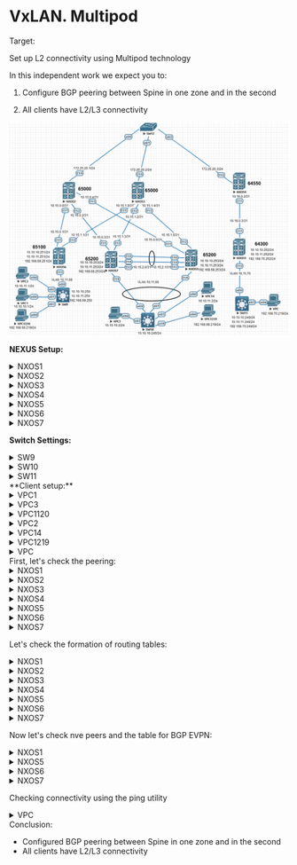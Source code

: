 # VxLAN. Multipod

Target:

Set up L2 connectivity using Multipod technology

In this independent work we expect you to:

1. Configure BGP peering between Spine in one zone and in the second

2. All clients have L2/L3 connectivity



![](img/Scheme.png)

**NEXUS Setup:**

<details>
  <summary>NXOS1</summary>
<pre><code>
configure terminal
!
hostname NX1
!
nv overlay evpn
feature ospf
feature bgp
feature interface-vlan
feature vn-segment-vlan-based
feature nv overlay
!
no ip domain-lookup
!
fabric forwarding anycast-gateway-mac 0001.0001.0001
vlan 1,70,99
!
vlan 70
  vn-segment 10070
vlan 99
  vn-segment 9999
!
vrf context VXLAN_RT
  vni 9999
  address-family ipv4 unicast
    route-target import 9999:9999
    route-target import 9999:9999 evpn
    route-target export 9999:9999
    route-target export 9999:9999 evpn
    route-target both auto
    route-target both auto evpn
!
interface Vlan70
  no shutdown
  vrf member VXLAN_RT
  ip address 192.168.70.252/24
  fabric forwarding mode anycast-gateway
!
interface Vlan99
  no shutdown
  vrf member VXLAN_RT
  ip forward
!
interface nve1
  no shutdown
  host-reachability protocol bgp
  source-interface loopback0
  member vni 9999 associate-vrf
  member vni 10070
    ingress-replication protocol bgp
!
interface Ethernet1/1
  no switchport
  medium p2p
  ip unnumbered loopback0
  ip ospf authentication-key 3 e7cddfe7d0564e2c
  ip ospf network point-to-point
  no ip ospf passive-interface
  ip router ospf 1 area 0.0.0.1
  no shutdown
!
interface Ethernet1/2
  switchport mode trunk
  spanning-tree bpdufilter enable
!
interface loopback0
  ip address 1.1.1.1/24
  ip router ospf 1 area 0.0.0.1
!
cli alias name wr copy running-config startup-config
line console
  exec-timeout 0
line vty
  exec-timeout 0
!
router ospf 1
  router-id 1.1.1.1
  passive-interface default
!
router bgp 64300
  template peer SPINE
    update-source loopback0
    ebgp-multihop 5
    address-family l2vpn evpn
      send-community
      send-community extended
  neighbor 1.1.1.4
    inherit peer SPINE
    remote-as 64550
!
end
wr
</code></pre>
</details>
 <details>
<summary>NXOS2</summary>
<pre><code>
configure terminal
hostname NX2
!
nv overlay evpn
feature ospf
feature bgp
feature nv overlay
!
route-map NH_UNCHANGED permit 10
  set ip next-hop unchanged
!
interface Ethernet1/1
  no switchport
  medium p2p
  ip unnumbered loopback0
  ip ospf authentication-key 3 e7cddfe7d0564e2c
  ip ospf network point-to-point
  no ip ospf passive-interface
  ip router ospf 1 area 0.0.0.0
  no shutdown
!
interface Ethernet1/2
  no switchport
  medium p2p
  ip unnumbered loopback0
  ip ospf authentication-key 3 e7cddfe7d0564e2c
  ip ospf network point-to-point
  no ip ospf passive-interface
  ip router ospf 1 area 0.0.0.0
  no shutdown
!
interface Ethernet1/3
  no switchport
  medium p2p
  ip unnumbered loopback0
  ip ospf authentication-key 3 e7cddfe7d0564e2c
  ip ospf network point-to-point
  no ip ospf passive-interface
  ip router ospf 1 area 0.0.0.0
  no shutdown
!
interface Ethernet1/4
  no switchport
  ip address 172.25.20.1/24
  ip ospf authentication-key 3 e7cddfe7d0564e2c
  ip ospf network broadcast
  no ip ospf passive-interface
  ip router ospf 1 area 0.0.0.1
  no shutdown
!
interface loopback0
  ip address 1.1.1.2/24
  ip router ospf 1 area 0.0.0.0
!
cli alias name wr copy running-config startup-config
line console
  exec-timeout 0
line vty
  exec-timeout 0
!
router ospf 1
  router-id 1.1.1.2
  passive-interface default
!
router bgp 65000
  address-family l2vpn evpn
    retain route-target all
  template peer UNIVERSAL
    update-source loopback0
    address-family l2vpn evpn
      send-community
      send-community extended
      route-map NH_UNCHANGED out
  neighbor 1.1.1.4
    inherit peer UNIVERSAL
    remote-as 64550
  neighbor 1.1.1.5
    inherit peer UNIVERSAL
    remote-as 65200
  neighbor 1.1.1.6
    inherit peer UNIVERSAL
    remote-as 65100
  neighbor 1.1.1.7
    inherit peer UNIVERSAL
    remote-as 65200
!
end
wr
</code></pre>
</details>
<details>
  <summary>NXOS3</summary>
<pre><code>
configure terminal
hostname NX3
!
nv overlay evpn
feature ospf
feature bgp
feature nv overlay
!
route-map NH_UNCHANGED permit 10
  set ip next-hop unchanged
!
interface Ethernet1/1
  no switchport
  medium p2p
  ip unnumbered loopback0
  ip ospf authentication-key 3 e7cddfe7d0564e2c
  ip ospf network point-to-point
  no ip ospf passive-interface
  ip router ospf 1 area 0.0.0.0
  no shutdown
!
interface Ethernet1/2
  no switchport
  medium p2p
  ip unnumbered loopback0
  ip ospf authentication-key 3 e7cddfe7d0564e2c
  ip ospf network point-to-point
  no ip ospf passive-interface
  ip router ospf 1 area 0.0.0.0
  no shutdown
!
interface Ethernet1/3
  no switchport
  medium p2p
  ip unnumbered loopback0
  ip ospf authentication-key 3 e7cddfe7d0564e2c
  ip ospf network point-to-point
  no ip ospf passive-interface
  ip router ospf 1 area 0.0.0.0
  no shutdown
!
interface Ethernet1/4
  no switchport
  ip address 172.25.20.2/24
  ip ospf authentication-key 3 e7cddfe7d0564e2c
  ip ospf network broadcast
  no ip ospf passive-interface
  ip router ospf 1 area 0.0.0.1
  no shutdown
!
interface loopback0
  ip address 1.1.1.3/24
  ip router ospf 1 area 0.0.0.0
!
cli alias name wr copy running-config startup-config
line console
  exec-timeout 0
line vty
  exec-timeout 0
!
router ospf 1
  router-id 1.1.1.3
  passive-interface default
!
router bgp 65000
  address-family l2vpn evpn
    retain route-target all
  template peer UNIVERSAL
    update-source loopback0
    address-family l2vpn evpn
      send-community
      send-community extended
      route-map NH_UNCHANGED out
  neighbor 1.1.1.4
    inherit peer UNIVERSAL
    remote-as 64550
  neighbor 1.1.1.5
    inherit peer UNIVERSAL
    remote-as 65200
  neighbor 1.1.1.6
    inherit peer UNIVERSAL
    remote-as 65100
  neighbor 1.1.1.7
    inherit peer UNIVERSAL
    remote-as 65200
!
end
wr
</code></pre>
</details>
<details>
<summary>NXOS4</summary>
<pre><code>
configure terminal
!
hostname NX4
!
nv overlay evpn
feature ospf
feature bgp
feature nv overlay
!
route-map NH_UNCHANGED permit 10
  set ip next-hop unchanged
!
interface Ethernet1/1
  no switchport
  medium p2p
  ip unnumbered loopback0
  ip ospf authentication-key 3 e7cddfe7d0564e2c
  ip ospf network point-to-point
  no ip ospf passive-interface
  ip router ospf 1 area 0.0.0.1
  no shutdown
!
interface Ethernet1/2
  no switchport
  ip address 172.25.20.3/24
  ip ospf authentication-key 3 e7cddfe7d0564e2c
  ip ospf network broadcast
  no ip ospf passive-interface
  ip router ospf 1 area 0.0.0.1
  no shutdown
!
interface loopback0
  ip address 1.1.1.4/24
  ip router ospf 1 area 0.0.0.1
!
cli alias name wr copy running-config startup-config
line console
  exec-timeout 0
line vty
  exec-timeout 0
!
router ospf 1
  router-id 1.1.1.4
  passive-interface default
!
router bgp 64550
  address-family l2vpn evpn
    retain route-target all
  template peer UNIVERSAL
    update-source loopback0
    address-family l2vpn evpn
      send-community
      send-community extended
      route-map NH_UNCHANGED out
  neighbor 1.1.1.1
    inherit peer UNIVERSAL
    remote-as 64300
  neighbor 1.1.1.2
    inherit peer UNIVERSAL
    remote-as 65000
  neighbor 1.1.1.3
    inherit peer UNIVERSAL
    remote-as 65000
!
end
wr
</code></pre>
</details>
<details>
<summary>NXOS5</summary>
<pre><code>
configure terminal
hostname NX5
!
nv overlay evpn
feature ospf
feature bgp
feature interface-vlan
feature vn-segment-vlan-based
feature lacp
feature vpc
feature nv overlay
!
fabric forwarding anycast-gateway-mac 0001.0001.0001
vlan 1,10-11,68,88
vlan 10
  vn-segment 10010
vlan 11
  vn-segment 10011
vlan 68
  vn-segment 10068
vlan 88
  vn-segment 9999
!
vrf context VPC
vrf context VXLAN_RT
  vni 9999
  address-family ipv4 unicast
    route-target import 9999:9999
    route-target import 9999:9999 evpn
    route-target export 9999:9999
    route-target export 9999:9999 evpn
    route-target both auto
    route-target both auto evpn
!
vpc domain 1
  peer-keepalive destination 10.15.2.0 source 10.15.2.1 vrf VPC
!
interface Vlan10
  no shutdown
  ip address 10.10.10.253/24
  fabric forwarding mode anycast-gateway
!
interface Vlan11
  no shutdown
  ip address 10.10.11.253/24
  fabric forwarding mode anycast-gateway
!
interface Vlan68
  no shutdown
  vrf member VXLAN_RT
  ip address 192.168.68.253/24
  fabric forwarding mode anycast-gateway
!
interface Vlan88
  no shutdown
  vrf member VXLAN_RT
  ip forward
!
interface port-channel1
  switchport mode trunk
  spanning-tree port type network
  vpc peer-link
!
interface port-channel2
  switchport mode trunk
  vpc 1
!
interface nve1
  no shutdown
  host-reachability protocol bgp
  source-interface loopback0
  member vni 9999 associate-vrf
  member vni 10010
    ingress-replication protocol bgp
  member vni 10011
    ingress-replication protocol bgp
  member vni 10068
    ingress-replication protocol bgp
!
interface Ethernet1/1
  no switchport
  medium p2p
  ip unnumbered loopback0
  ip ospf authentication-key 3 e7cddfe7d0564e2c
  ip ospf network point-to-point
  no ip ospf passive-interface
  ip router ospf 1 area 0.0.0.0
  no shutdown
!
interface Ethernet1/2
  no switchport
  medium p2p
  ip unnumbered loopback0
  ip ospf authentication-key 3 e7cddfe7d0564e2c
  ip ospf network point-to-point
  no ip ospf passive-interface
  ip router ospf 1 area 0.0.0.0
  no shutdown
!
interface Ethernet1/3
  no switchport
  vrf member VPC
  ip address 10.15.2.1/31
  no shutdown
!
interface Ethernet1/4
  switchport mode trunk
  channel-group 1 mode active
!
interface Ethernet1/5
  switchport mode trunk
  channel-group 1 mode active
!
interface Ethernet1/6
  switchport mode trunk
  spanning-tree bpdufilter enable
  channel-group 2 mode active
!
interface loopback0
  ip address 1.1.1.5/24
  ip address 10.255.255.255/32 secondary
  ip router ospf 1 area 0.0.0.0
!
cli alias name wr copy running-config startup-config
line console
  exec-timeout 0
line vty
  exec-timeout 0
!
router ospf 1
  router-id 1.1.1.5
  passive-interface default
!
router bgp 65200
  address-family l2vpn evpn
  template peer SPINE
    remote-as 65000
    update-source loopback0
    ebgp-multihop 5
    address-family l2vpn evpn
      send-community
      send-community extended
  neighbor 1.1.1.2
    inherit peer SPINE
  neighbor 1.1.1.3
    inherit peer SPINE
!
end
wr
</code></pre>
</details>
<details>
<summary>NXOS6</summary>
<pre><code>
configure terminal
hostname NX6
!
nv overlay evpn
feature ospf
feature bgp
feature interface-vlan
feature vn-segment-vlan-based
feature nv overlay
!
fabric forwarding anycast-gateway-mac 0001.0001.0001
vlan 1,10-11,69,99
vlan 10
  vn-segment 10010
vlan 11
  vn-segment 10011
vlan 69
  vn-segment 10069
vlan 99
  vn-segment 9999
!
vrf context VXLAN_RT
  vni 9999
  address-family ipv4 unicast
    route-target import 9999:9999
    route-target import 9999:9999 evpn
    route-target export 9999:9999
    route-target export 9999:9999 evpn
    route-target both auto
    route-target both auto evpn
!
interface Vlan10
  no shutdown
  ip address 10.10.10.251/24
  fabric forwarding mode anycast-gateway
!
interface Vlan11
  no shutdown
  ip address 10.10.11.251/24
  fabric forwarding mode anycast-gateway
!
interface Vlan69
  no shutdown
  vrf member VXLAN_RT
  ip address 192.168.69.251/24
  fabric forwarding mode anycast-gateway
!
interface Vlan99
  no shutdown
  vrf member VXLAN_RT
  ip forward
!
interface nve1
  no shutdown
  host-reachability protocol bgp
  source-interface loopback0
  member vni 9999 associate-vrf
  member vni 10010
    ingress-replication protocol bgp
  member vni 10011
    ingress-replication protocol bgp
  member vni 10069
    ingress-replication protocol bgp
!
interface Ethernet1/1
  no switchport
  medium p2p
  ip unnumbered loopback0
  ip ospf authentication-key 3 e7cddfe7d0564e2c
  ip ospf network point-to-point
  no ip ospf passive-interface
  ip router ospf 1 area 0.0.0.0
  no shutdown
!
interface Ethernet1/2
  no switchport
  medium p2p
  ip unnumbered loopback0
  ip ospf authentication-key 3 e7cddfe7d0564e2c
  ip ospf network point-to-point
  no ip ospf passive-interface
  ip router ospf 1 area 0.0.0.0
  no shutdown
!
interface Ethernet1/3
  switchport mode trunk
  spanning-tree bpdufilter enable
!
interface loopback0
  ip address 1.1.1.6/24
  ip router ospf 1 area 0.0.0.0
!
cli alias name wr copy running-config startup-config
line console
  exec-timeout 0
line vty
  exec-timeout 0
!
router ospf 1
  router-id 1.1.1.6
  passive-interface default
!
router bgp 65100
  template peer SPINE
    remote-as 65000
    update-source loopback0
    ebgp-multihop 5
    address-family l2vpn evpn
      send-community
      send-community extended
  neighbor 1.1.1.2
    inherit peer SPINE
  neighbor 1.1.1.3
    inherit peer SPINE
!
end
wr
</code></pre>
</details>
<details>
<summary>NXOS7</summary>
<pre><code>
configure terminal
hostname NX7
!
nv overlay evpn
feature ospf
feature bgp
feature interface-vlan
feature vn-segment-vlan-based
feature lacp
feature vpc
feature nv overlay
!
fabric forwarding anycast-gateway-mac 0001.0001.0001
vlan 1,10-11,68,88
vlan 10
  vn-segment 10010
vlan 11
  vn-segment 10011
vlan 68
  vn-segment 10068
vlan 88
  vn-segment 9999
!
vrf context VPC
vrf context VXLAN_RT
  vni 9999
  address-family ipv4 unicast
    route-target import 9999:9999
    route-target import 9999:9999 evpn
    route-target export 9999:9999
    route-target export 9999:9999 evpn
    route-target both auto
    route-target both auto evpn
!
vpc domain 1
  peer-keepalive destination 10.15.2.1 source 10.15.2.0 vrf VPC
!
interface Vlan10
  no shutdown
  ip address 10.10.10.253/24
  fabric forwarding mode anycast-gateway
!
interface Vlan11
  no shutdown
  ip address 10.10.11.253/24
  fabric forwarding mode anycast-gateway
!
interface Vlan68
  no shutdown
  vrf member VXLAN_RT
  ip address 192.168.68.253/24
  fabric forwarding mode anycast-gateway
!
interface Vlan88
  no shutdown
  vrf member VXLAN_RT
  ip forward
!
interface port-channel1
  switchport mode trunk
  spanning-tree port type network
  vpc peer-link
!
interface port-channel2
  switchport mode trunk
  vpc 1
!
interface nve1
  no shutdown
  host-reachability protocol bgp
  source-interface loopback0
  member vni 9999 associate-vrf
  member vni 10010
    ingress-replication protocol bgp
  member vni 10011
    ingress-replication protocol bgp
  member vni 10068
    ingress-replication protocol bgp
!
interface Ethernet1/1
  no switchport
  medium p2p
  ip unnumbered loopback0
  ip ospf authentication-key 3 e7cddfe7d0564e2c
  ip ospf network point-to-point
  no ip ospf passive-interface
  ip router ospf 1 area 0.0.0.0
  no shutdown
!
interface Ethernet1/2
  no switchport
  medium p2p
  ip unnumbered loopback0
  ip ospf authentication-key 3 e7cddfe7d0564e2c
  ip ospf network point-to-point
  no ip ospf passive-interface
  ip router ospf 1 area 0.0.0.0
  no shutdown
!
interface Ethernet1/3
  no switchport
  vrf member VPC
  ip address 10.15.2.0/31
  no shutdown
!
interface Ethernet1/4
  switchport mode trunk
  channel-group 1 mode active
!
interface Ethernet1/5
  switchport mode trunk
  channel-group 1 mode active
!
interface Ethernet1/6
  switchport mode trunk
  spanning-tree bpdufilter enable
  channel-group 2 mode active
!
interface loopback0
  ip address 1.1.1.7/24
  ip address 10.255.255.255/32 secondary
  ip router ospf 1 area 0.0.0.0
!
cli alias name wr copy running-config startup-config
line console
  exec-timeout 0
line vty
  exec-timeout 0
!
router ospf 1
  router-id 1.1.1.7
  passive-interface default
!
router bgp 65200
  template peer SPINE
    remote-as 65000
    update-source loopback0
    ebgp-multihop 5
    address-family l2vpn evpn
      send-community
      send-community extended
  neighbor 1.1.1.2
    inherit peer SPINE
  neighbor 1.1.1.3
    inherit peer SPINE
!
end
wr
</code></pre>
</details>

**Switch Settings:**

<details>
  <summary>SW9</summary>
<pre><code>
enable
configure terminal
!
hostname SW9
!
interface Ethernet0/0
 switchport trunk encapsulation dot1q
 switchport mode trunk
 spanning-tree bpdufilter enable
!
interface Ethernet0/1
 switchport access vlan 10
 spanning-tree bpdufilter enable
!
interface Ethernet0/2
 switchport access vlan 11
 spanning-tree bpdufilter enable
!
interface Ethernet0/3
 switchport access vlan 69
 spanning-tree bpdufilter enable
!
interface Vlan10
 ip address 10.10.10.250 255.255.255.0
!
interface Vlan11
 ip address 10.10.11.250 255.255.255.0
!
interface Vlan69
 ip address 192.168.69.250 255.255.255.0
!
end
wr
</code></pre>
</details>
<details>
  <summary>SW10</summary>
<pre><code>
enable
configure terminal
!
hostname SW10
!
interface Port-channel1
 switchport trunk encapsulation dot1q
 switchport mode trunk
 spanning-tree bpdufilter enable
!
interface Ethernet0/0
 switchport trunk encapsulation dot1q
 switchport mode trunk
 channel-group 1 mode active
 spanning-tree bpdufilter enable
!
interface Ethernet0/1
 switchport trunk encapsulation dot1q
 switchport mode trunk
 channel-group 1 mode active
 spanning-tree bpdufilter enable
!
interface Ethernet0/2
 switchport access vlan 10
!         
interface Ethernet0/3
 switchport access vlan 11
!
interface Ethernet1/0
 switchport access vlan 68
!
interface Vlan10
 ip address 10.10.10.245 255.255.255.0
!
interface Vlan11
 ip address 10.10.11.245 255.255.255.0
!
interface Vlan68
 ip address 192.168.68.245 255.255.255.0
!
end
wr
</code></pre>
</details>
<details>
<summary>SW11</summary>
<pre><code>
enable
configure terminal
!
hostname SW11
!
interface Ethernet0/0
 switchport trunk encapsulation dot1q
 switchport mode trunk
 spanning-tree bpdufilter enable
!
interface Ethernet0/3
 switchport access vlan 70
 spanning-tree bpdufilter enable
!
interface Vlan70
 ip address 192.168.70.249 255.255.255.0
!
end
wr
</code></pre>
</details>
**Client setup:**

<details>
  <summary>VPC1</summary>
<pre><code>
ip 10.10.10.1/24 10.10.10.251
</code></pre>
</details>
<details>
  <summary>VPC3</summary>
<pre><code>
ip 10.10.11.1/24 10.10.11.251
</code></pre>
</details>
<details>
  <summary>VPC1120</summary>
<pre><code>
ip 192.168.69.219/24 192.168.69.251
</code></pre>
</details>
<details>
  <summary>VPC2</summary>
<pre><code>
ip 10.10.10.2/24 10.10.10.253
</code></pre>
</details>
<details>
  <summary>VPC14</summary>
<pre><code>
ip 10.10.11.2/24 10.10.11.253
</code></pre>
</details>
<details>
  <summary>VPC1219</summary>
<pre><code>
ip 192.168.68.219/24 192.168.69.253
</code></pre>
</details>
<details>
  <summary>VPC</summary>
<pre><code>
ip 192.168.7019/24 192.168.70.252
</code></pre>
</details>
First, let's check the peering:


<details>
<summary>NXOS1</summary>
<pre><code>
NX1#  sh bgp l2vpn evpn summary
BGP summary information for VRF default, address family L2VPN EVPN
BGP router identifier 1.1.1.1, local AS number 64300
BGP table version is 563, L2VPN EVPN config peers 1, capable peers 1
11 network entries and 11 paths using 2420 bytes of memory
BGP attribute entries [6/984], BGP AS path entries [2/28]
BGP community entries [0/0], BGP clusterlist entries [0/0]
!
Neighbor        V    AS MsgRcvd MsgSent   TblVer  InQ OutQ Up/Down  State/PfxRcd
1.1.1.4         4 64550    3734     887      563    0    0 11:06:33 6     
</code></pre>
</details>
<details>
<summary>NXOS2</summary>
<pre><code>
NX2# sh bgp l2vpn evpn summary
BGP summary information for VRF default, address family L2VPN EVPN
BGP router identifier 1.1.1.2, local AS number 65000
BGP table version is 331, L2VPN EVPN config peers 4, capable peers 4
41 network entries and 41 paths using 9020 bytes of memory
BGP attribute entries [18/2952], BGP AS path entries [3/22]
BGP community entries [0/0], BGP clusterlist entries [0/0]
!
Neighbor        V    AS MsgRcvd MsgSent   TblVer  InQ OutQ Up/Down  State/PfxRcd
1.1.1.4         4 64550     100     158      331    0    0 00:57:18 5         
1.1.1.5         4 65200      85     119      331    0    0 00:57:17 10        
1.1.1.6         4 65100     182     125      331    0    0 00:57:19 15        
1.1.1.7         4 65200     142     119      331    0    0 00:57:17 11        
NX2#      
</code></pre>
</details>
<details>
<summary>NXOS3</summary>
<pre><code>
NX3# sh bgp l2vpn evpn summary
BGP summary information for VRF default, address family L2VPN EVPN
BGP router identifier 1.1.1.3, local AS number 65000
BGP table version is 331, L2VPN EVPN config peers 4, capable peers 4
41 network entries and 41 paths using 9020 bytes of memory
BGP attribute entries [18/2952], BGP AS path entries [3/22]
BGP community entries [0/0], BGP clusterlist entries [0/0]
!
Neighbor        V    AS MsgRcvd MsgSent   TblVer  InQ OutQ Up/Down  State/PfxRcd
1.1.1.4         4 64550      99     158      331    0    0 00:57:12 5         
1.1.1.5         4 65200      86     119      331    0    0 00:57:13 10        
1.1.1.6         4 65100     182     124      331    0    0 00:57:10 15        
1.1.1.7         4 65200     141     119      331    0    0 00:57:13 11
</code></pre>
</details>
<details>
<summary>NXOS4</summary>
<pre><code>
NX4# show bgp l2vpn evpn summary 
BGP summary information for VRF default, address family L2VPN EVPN
BGP router identifier 1.1.1.4, local AS number 64550
BGP table version is 5676, L2VPN EVPN config peers 3, capable peers 3
41 network entries and 77 paths using 13484 bytes of memory
BGP attribute entries [18/2952], BGP AS path entries [3/26]
BGP community entries [0/0], BGP clusterlist entries [0/0]
!
Neighbor        V    AS MsgRcvd MsgSent   TblVer  InQ OutQ Up/Down  State/PfxRcd
1.1.1.1         4 64300    1072    1777     5676    0    0 11:08:44 5         
1.1.1.2         4 65000    3252     808     5676    0    0 00:58:55 36        
1.1.1.3         4 65000    3250     807     5676    0    0 00:58:13 36   
</code></pre>
</details>
<details>
<summary>NXOS5</summary>
<pre><code>
NX5# show bgp l2vpn evpn summary 
BGP summary information for VRF default, address family L2VPN EVPN
BGP router identifier 1.1.1.5, local AS number 65200
BGP table version is 520, L2VPN EVPN config peers 2, capable peers 2
14 network entries and 18 paths using 3576 bytes of memory
BGP attribute entries [9/1476], BGP AS path entries [2/24]
BGP community entries [0/0], BGP clusterlist entries [0/0]
!
Neighbor        V    AS MsgRcvd MsgSent   TblVer  InQ OutQ Up/Down  State/PfxRcd
1.1.1.2         4 65000    3025    1056      520    0    0 00:59:22 4         
1.1.1.3         4 65000    2994    1051      520    0    0 00:58:42 4      
</code></pre>
</details>
<details>
<summary>NXOS6</summary>
<pre><code>
NX6# show bgp l2vpn evpn summary 
BGP summary information for VRF default, address family L2VPN EVPN
BGP router identifier 1.1.1.6, local AS number 65100
BGP table version is 2087, L2VPN EVPN config peers 2, capable peers 2
21 network entries and 27 paths using 5364 bytes of memory
BGP attribute entries [10/1640], BGP AS path entries [2/24]
BGP community entries [0/0], BGP clusterlist entries [0/0]
!
Neighbor        V    AS MsgRcvd MsgSent   TblVer  InQ OutQ Up/Down  State/PfxRcd
1.1.1.2         4 65000    2924    1542     2087    0    0 00:59:49 6         
1.1.1.3         4 65000    2879    1539     2087    0    0 00:59:06 6  
</code></pre>
</details> 
<details>
<summary>NXOS7</summary>
<pre><code>
NX7# show bgp l2vpn evpn summary 
BGP summary information for VRF default, address family L2VPN EVPN
BGP router identifier 1.1.1.7, local AS number 65200
BGP table version is 1279, L2VPN EVPN config peers 2, capable peers 2
15 network entries and 19 paths using 3796 bytes of memory
BGP attribute entries [9/1476], BGP AS path entries [2/24]
BGP community entries [0/0], BGP clusterlist entries [0/0]
!
Neighbor        V    AS MsgRcvd MsgSent   TblVer  InQ OutQ Up/Down  State/PfxRcd
1.1.1.2         4 65000    3027    1295     1279    0    0 01:00:10 4         
1.1.1.3         4 65000    2998    1290     1279    0    0 00:59:31 4             
</code></pre>
</details> 

Let's check the formation of routing tables:

<details>
  <summary>NXOS1</summary>
<pre><code>
NX1# show ip route vrf all 
IP Route Table for VRF "default"
'*' denotes best ucast next-hop
'**' denotes best mcast next-hop
'[x/y]' denotes [preference/metric]
'%<string>' in via output denotes VRF <string>
!
1.1.1.0/24, ubest/mbest: 1/0, attached
    *via 1.1.1.1, Lo0, [0/0], 18:53:46, direct
1.1.1.1/32, ubest/mbest: 1/0, attached
    *via 1.1.1.1, Lo0, [0/0], 18:53:46, local
1.1.1.2/32, ubest/mbest: 1/0
    *via 1.1.1.4, Eth1/1, [110/81], 18:52:14, ospf-1, inter
1.1.1.3/32, ubest/mbest: 1/0
    *via 1.1.1.4, Eth1/1, [110/81], 18:52:14, ospf-1, inter
1.1.1.4/32, ubest/mbest: 1/0
    *via 1.1.1.4, Eth1/1, [110/41], 18:52:14, ospf-1, intra
1.1.1.5/32, ubest/mbest: 1/0
    *via 1.1.1.4, Eth1/1, [110/121], 18:52:14, ospf-1, inter
1.1.1.6/32, ubest/mbest: 1/0
    *via 1.1.1.4, Eth1/1, [110/121], 18:52:14, ospf-1, inter
1.1.1.7/32, ubest/mbest: 1/0
    *via 1.1.1.4, Eth1/1, [110/121], 18:52:14, ospf-1, inter
10.10.10.0/24, ubest/mbest: 1/0, attached
    *via 10.10.10.252, Vlan10, [0/0], 17:57:47, direct
10.10.10.249/32, ubest/mbest: 1/0, attached
    *via 10.10.10.249, Vlan10, [190/0], 17:26:51, hmm
10.10.10.252/32, ubest/mbest: 1/0, attached
    *via 10.10.10.252, Vlan10, [0/0], 17:57:47, local
10.10.11.0/24, ubest/mbest: 1/0, attached
    *via 10.10.11.252, Vlan11, [0/0], 17:57:03, direct
10.10.11.249/32, ubest/mbest: 1/0, attached
    *via 10.10.11.249, Vlan11, [190/0], 17:26:45, hmm
10.10.11.252/32, ubest/mbest: 1/0, attached
    *via 10.10.11.252, Vlan11, [0/0], 17:57:03, local
10.255.255.255/32, ubest/mbest: 1/0
    *via 1.1.1.4, Eth1/1, [110/121], 18:52:14, ospf-1, inter
172.25.20.0/24, ubest/mbest: 1/0
    *via 1.1.1.4, Eth1/1, [110/80], 18:52:14, ospf-1, intra
!
IP Route Table for VRF "VXLAN_RT"
'*' denotes best ucast next-hop
'**' denotes best mcast next-hop
'[x/y]' denotes [preference/metric]
'%<string>' in via output denotes VRF <string>
!
192.168.68.219/32, ubest/mbest: 1/0
    *via 10.255.255.255%default, [20/0], 17:52:55, bgp-64300, external, tag 6455
0 (evpn) segid: 9999 tunnelid: 0xaffffff encap: VXLAN
! 
192.168.68.245/32, ubest/mbest: 1/0
    *via 10.255.255.255%default, [20/0], 17:52:55, bgp-64300, external, tag 6455
0 (evpn) segid: 9999 tunnelid: 0xaffffff encap: VXLAN
! 
192.168.69.219/32, ubest/mbest: 1/0
    *via 1.1.1.6%default, [20/0], 17:52:55, bgp-64300, external, tag 64550 (evpn
) segid: 9999 tunnelid: 0x1010106 encap: VXLAN
! 
192.168.69.250/32, ubest/mbest: 1/0
    *via 1.1.1.6%default, [20/0], 17:52:55, bgp-64300, external, tag 64550 (evpn
) segid: 9999 tunnelid: 0x1010106 encap: VXLAN
!
192.168.70.0/24, ubest/mbest: 1/0, attached
    *via 192.168.70.252, Vlan70, [0/0], 17:53:39, direct
192.168.70.219/32, ubest/mbest: 1/0, attached
    *via 192.168.70.219, Vlan70, [190/0], 17:23:14, hmm
192.168.70.249/32, ubest/mbest: 1/0, attached
    *via 192.168.70.249, Vlan70, [190/0], 17:26:40, hmm
192.168.70.252/32, ubest/mbest: 1/0, attached
    *via 192.168.70.252, Vlan70, [0/0], 17:53:39, local
</code></pre>
</details> 
<details>
  <summary>NXOS2</summary>
<pre><code>
NX2#  show ip route vrf all 
IP Route Table for VRF "default"
'*' denotes best ucast next-hop
'**' denotes best mcast next-hop
'[x/y]' denotes [preference/metric]
'%<string>' in via output denotes VRF <string>
!
1.1.1.0/24, ubest/mbest: 1/0, attached
    *via 1.1.1.2, Lo0, [0/0], 3d20h, direct
1.1.1.1/32, ubest/mbest: 1/0
    *via 172.25.20.3, Eth1/4, [110/81], 18:53:31, ospf-1, intra
1.1.1.2/32, ubest/mbest: 1/0, attached
    *via 1.1.1.2, Lo0, [0/0], 3d20h, local
1.1.1.3/32, ubest/mbest: 3/0
    *via 1.1.1.5, Eth1/3, [110/81], 2d16h, ospf-1, intra
    *via 1.1.1.6, Eth1/1, [110/81], 2d16h, ospf-1, intra
    *via 1.1.1.7, Eth1/2, [110/81], 2d16h, ospf-1, intra
1.1.1.4/32, ubest/mbest: 1/0
    *via 172.25.20.3, Eth1/4, [110/41], 19:01:31, ospf-1, intra
1.1.1.5/32, ubest/mbest: 1/0
    *via 1.1.1.5, Eth1/3, [110/41], 2d17h, ospf-1, intra
1.1.1.6/32, ubest/mbest: 1/0
    *via 1.1.1.6, Eth1/1, [110/41], 3d20h, ospf-1, intra
1.1.1.7/32, ubest/mbest: 1/0
    *via 1.1.1.7, Eth1/2, [110/41], 2d17h, ospf-1, intra
10.255.255.255/32, ubest/mbest: 2/0
    *via 1.1.1.5, Eth1/3, [110/41], 2d17h, ospf-1, intra
    *via 1.1.1.7, Eth1/2, [110/41], 2d17h, ospf-1, intra
172.25.20.0/24, ubest/mbest: 1/0, attached
    *via 172.25.20.1, Eth1/4, [0/0], 19:04:12, direct
172.25.20.1/32, ubest/mbest: 1/0, attached
    *via 172.25.20.1, Eth1/4, [0/0], 19:04:12, local
</code></pre>
</details>
<details>
  <summary>NXOS3</summary>
<pre><code>
NX3# show ip route vrf all 
IP Route Table for VRF "default"
'*' denotes best ucast next-hop
'**' denotes best mcast next-hop
'[x/y]' denotes [preference/metric]
'%<string>' in via output denotes VRF <string>
!
1.1.1.0/24, ubest/mbest: 1/0, attached
    *via 1.1.1.3, Lo0, [0/0], 3d20h, direct
1.1.1.1/32, ubest/mbest: 1/0
    *via 172.25.20.3, Eth1/4, [110/81], 18:54:26, ospf-1, intra
1.1.1.2/32, ubest/mbest: 3/0
    *via 1.1.1.5, Eth1/3, [110/81], 2d16h, ospf-1, intra
    *via 1.1.1.6, Eth1/1, [110/81], 2d16h, ospf-1, intra
    *via 1.1.1.7, Eth1/2, [110/81], 2d16h, ospf-1, intra
1.1.1.3/32, ubest/mbest: 1/0, attached
    *via 1.1.1.3, Lo0, [0/0], 3d20h, local
1.1.1.4/32, ubest/mbest: 1/0
    *via 172.25.20.3, Eth1/4, [110/41], 19:03:06, ospf-1, intra
1.1.1.5/32, ubest/mbest: 1/0
    *via 1.1.1.5, Eth1/3, [110/41], 2d16h, ospf-1, intra
1.1.1.6/32, ubest/mbest: 1/0
    *via 1.1.1.6, Eth1/1, [110/41], 2d16h, ospf-1, intra
1.1.1.7/32, ubest/mbest: 1/0
    *via 1.1.1.7, Eth1/2, [110/41], 2d16h, ospf-1, intra
10.255.255.255/32, ubest/mbest: 2/0
    *via 1.1.1.5, Eth1/3, [110/41], 2d16h, ospf-1, intra
    *via 1.1.1.7, Eth1/2, [110/41], 2d16h, ospf-1, intra
172.25.20.0/24, ubest/mbest: 1/0, attached
    *via 172.25.20.2, Eth1/4, [0/0], 19:03:55, direct
172.25.20.2/32, ubest/mbest: 1/0, attached
    *via 172.25.20.2, Eth1/4, [0/0], 19:03:55, local
</code></pre>
</details>
<details>
  <summary>NXOS4</summary>
<pre><code>
NX4# show ip route vrf all 
IP Route Table for VRF "default"
'*' denotes best ucast next-hop
'**' denotes best mcast next-hop
'[x/y]' denotes [preference/metric]
'%<string>' in via output denotes VRF <string>
!
1.1.1.0/24, ubest/mbest: 1/0, attached
    *via 1.1.1.4, Lo0, [0/0], 19:17:08, direct
1.1.1.1/32, ubest/mbest: 1/0
    *via 1.1.1.1, Eth1/1, [110/41], 18:55:25, ospf-1, intra
1.1.1.2/32, ubest/mbest: 1/0
    *via 172.25.20.1, Eth1/2, [110/41], 19:03:20, ospf-1, inter
1.1.1.3/32, ubest/mbest: 1/0
    *via 172.25.20.2, Eth1/2, [110/41], 19:04:06, ospf-1, inter
1.1.1.4/32, ubest/mbest: 1/0, attached
    *via 1.1.1.4, Lo0, [0/0], 19:17:08, local
1.1.1.5/32, ubest/mbest: 2/0
    *via 172.25.20.1, Eth1/2, [110/81], 19:03:20, ospf-1, inter
    *via 172.25.20.2, Eth1/2, [110/81], 19:03:20, ospf-1, inter
1.1.1.6/32, ubest/mbest: 2/0
    *via 172.25.20.1, Eth1/2, [110/81], 19:03:20, ospf-1, inter
    *via 172.25.20.2, Eth1/2, [110/81], 19:03:20, ospf-1, inter
1.1.1.7/32, ubest/mbest: 2/0
    *via 172.25.20.1, Eth1/2, [110/81], 19:03:20, ospf-1, inter
    *via 172.25.20.2, Eth1/2, [110/81], 19:03:20, ospf-1, inter
10.255.255.255/32, ubest/mbest: 2/0
    *via 172.25.20.1, Eth1/2, [110/81], 19:03:20, ospf-1, inter
    *via 172.25.20.2, Eth1/2, [110/81], 19:03:20, ospf-1, inter
172.25.20.0/24, ubest/mbest: 1/0, attached
    *via 172.25.20.3, Eth1/2, [0/0], 19:08:07, direct
172.25.20.3/32, ubest/mbest: 1/0, attached
    *via 172.25.20.3, Eth1/2, [0/0], 19:08:07, local
</code></pre>
</details>
<details>
  <summary>NXOS5</summary>
<pre><code>
NX5# show ip route vrf all 
IP Route Table for VRF "default"
'*' denotes best ucast next-hop
'**' denotes best mcast next-hop
'[x/y]' denotes [preference/metric]
'%<string>' in via output denotes VRF <string>
!
1.1.1.0/24, ubest/mbest: 1/0, attached
    *via 1.1.1.5, Lo0, [0/0], 2d17h, direct
1.1.1.1/32, ubest/mbest: 2/0
    *via 1.1.1.2, Eth1/1, [110/121], 18:56:03, ospf-1, inter
    *via 1.1.1.3, Eth1/2, [110/121], 18:56:03, ospf-1, inter
1.1.1.2/32, ubest/mbest: 1/0
    *via 1.1.1.2, Eth1/1, [110/41], 2d17h, ospf-1, intra
1.1.1.3/32, ubest/mbest: 1/0
    *via 1.1.1.3, Eth1/2, [110/41], 2d17h, ospf-1, intra
1.1.1.4/32, ubest/mbest: 2/0
    *via 1.1.1.2, Eth1/1, [110/81], 19:04:03, ospf-1, inter
    *via 1.1.1.3, Eth1/2, [110/81], 19:04:03, ospf-1, inter
1.1.1.5/32, ubest/mbest: 1/0, attached
    *via 1.1.1.5, Lo0, [0/0], 2d17h, local
1.1.1.6/32, ubest/mbest: 2/0
    *via 1.1.1.2, Eth1/1, [110/81], 2d17h, ospf-1, intra
    *via 1.1.1.3, Eth1/2, [110/81], 2d17h, ospf-1, intra
1.1.1.7/32, ubest/mbest: 2/0
    *via 1.1.1.2, Eth1/1, [110/81], 2d17h, ospf-1, intra
    *via 1.1.1.3, Eth1/2, [110/81], 2d17h, ospf-1, intra
10.10.10.0/24, ubest/mbest: 1/0, attached
    *via 10.10.10.253, Vlan10, [0/0], 2d17h, direct
10.10.10.245/32, ubest/mbest: 1/0, attached
    *via 10.10.10.245, Vlan10, [190/0], 2d15h, hmm
10.10.10.253/32, ubest/mbest: 1/0, attached
    *via 10.10.10.253, Vlan10, [0/0], 2d17h, local
10.10.11.0/24, ubest/mbest: 1/0, attached
    *via 10.10.11.253, Vlan11, [0/0], 2d17h, direct
10.10.11.245/32, ubest/mbest: 1/0, attached
    *via 10.10.11.245, Vlan11, [190/0], 2d15h, hmm
10.10.11.253/32, ubest/mbest: 1/0, attached
    *via 10.10.11.253, Vlan11, [0/0], 2d17h, local
10.255.255.255/32, ubest/mbest: 2/0, attached
    *via 10.255.255.255, Lo0, [0/0], 2d17h, local
    *via 10.255.255.255, Lo0, [0/0], 2d17h, direct
172.25.20.0/24, ubest/mbest: 2/0
    *via 1.1.1.2, Eth1/1, [110/80], 19:04:43, ospf-1, inter
    *via 1.1.1.3, Eth1/2, [110/80], 19:04:43, ospf-1, inter
!
IP Route Table for VRF "VPC"
'*' denotes best ucast next-hop
'**' denotes best mcast next-hop
'[x/y]' denotes [preference/metric]
'%<string>' in via output denotes VRF <string>
!
10.15.2.0/31, ubest/mbest: 1/0, attached
    *via 10.15.2.1, Eth1/3, [0/0], 2d17h, direct
10.15.2.1/32, ubest/mbest: 1/0, attached
    *via 10.15.2.1, Eth1/3, [0/0], 2d17h, local
!
IP Route Table for VRF "VXLAN_RT"
'*' denotes best ucast next-hop
'**' denotes best mcast next-hop
'[x/y]' denotes [preference/metric]
'%<string>' in via output denotes VRF <string>
!
192.168.68.0/24, ubest/mbest: 1/0, attached
    *via 192.168.68.253, Vlan68, [0/0], 2d13h, direct
192.168.68.219/32, ubest/mbest: 1/0, attached
    *via 192.168.68.219, Vlan68, [190/0], 2d13h, hmm
192.168.68.245/32, ubest/mbest: 1/0, attached
    *via 192.168.68.245, Vlan68, [190/0], 2d13h, hmm
192.168.68.253/32, ubest/mbest: 1/0, attached
    *via 192.168.68.253, Vlan68, [0/0], 2d13h, local
192.168.69.219/32, ubest/mbest: 1/0
    *via 1.1.1.6%default, [20/0], 07:09:09, bgp-65200, external, tag 65000 (evpn
) segid: 9999 tunnelid: 0x1010106 encap: VXLAN
! 
192.168.69.250/32, ubest/mbest: 1/0
    *via 1.1.1.6%default, [20/0], 07:09:09, bgp-65200, external, tag 65000 (evpn
) segid: 9999 tunnelid: 0x1010106 encap: VXLAN
! 
192.168.70.219/32, ubest/mbest: 1/0
    *via 1.1.1.1%default, [20/0], 17:27:02, bgp-65200, external, tag 65000 (evpn
) segid: 9999 tunnelid: 0x1010101 encap: VXLAN
!
192.168.70.249/32, ubest/mbest: 1/0
    *via 1.1.1.1%default, [20/0], 17:30:28, bgp-65200, external, tag 65000 (evpn
) segid: 9999 tunnelid: 0x1010101 encap: VXLAN
</code></pre>
</details>
<details>
  <summary>NXOS6</summary>
<pre><code>
NX6# show ip route vrf all 
IP Route Table for VRF "default"
'*' denotes best ucast next-hop
'**' denotes best mcast next-hop
'[x/y]' denotes [preference/metric]
'%<string>' in via output denotes VRF <string>
!
1.1.1.0/24, ubest/mbest: 1/0, attached
    *via 1.1.1.6, Lo0, [0/0], 3d20h, direct
1.1.1.1/32, ubest/mbest: 2/0
    *via 1.1.1.2, Eth1/1, [110/121], 18:57:10, ospf-1, inter
    *via 1.1.1.3, Eth1/2, [110/121], 18:57:10, ospf-1, inter
1.1.1.2/32, ubest/mbest: 1/0
    *via 1.1.1.2, Eth1/1, [110/41], 3d20h, ospf-1, intra
1.1.1.3/32, ubest/mbest: 1/0
    *via 1.1.1.3, Eth1/2, [110/41], 2d17h, ospf-1, intra
1.1.1.4/32, ubest/mbest: 2/0
    *via 1.1.1.2, Eth1/1, [110/81], 19:05:10, ospf-1, inter
    *via 1.1.1.3, Eth1/2, [110/81], 19:05:10, ospf-1, inter
1.1.1.5/32, ubest/mbest: 2/0
    *via 1.1.1.2, Eth1/1, [110/81], 2d17h, ospf-1, intra
    *via 1.1.1.3, Eth1/2, [110/81], 2d17h, ospf-1, intra
1.1.1.6/32, ubest/mbest: 1/0, attached
    *via 1.1.1.6, Lo0, [0/0], 3d20h, local
1.1.1.7/32, ubest/mbest: 2/0
    *via 1.1.1.2, Eth1/1, [110/81], 2d17h, ospf-1, intra
    *via 1.1.1.3, Eth1/2, [110/81], 2d17h, ospf-1, intra
10.10.10.0/24, ubest/mbest: 1/0, attached
    *via 10.10.10.251, Vlan10, [0/0], 2d16h, direct
10.10.10.1/32, ubest/mbest: 1/0, attached
    *via 10.10.10.1, Vlan10, [190/0], 2d16h, hmm
10.10.10.250/32, ubest/mbest: 1/0, attached
    *via 10.10.10.250, Vlan10, [190/0], 2d16h, hmm
10.10.10.251/32, ubest/mbest: 1/0, attached
    *via 10.10.10.251, Vlan10, [0/0], 2d16h, local
10.10.11.0/24, ubest/mbest: 1/0, attached
    *via 10.10.11.251, Vlan11, [0/0], 2d16h, direct
10.10.11.1/32, ubest/mbest: 1/0, attached
    *via 10.10.11.1, Vlan11, [190/0], 2d16h, hmm
10.10.11.250/32, ubest/mbest: 1/0, attached
    *via 10.10.11.250, Vlan11, [190/0], 2d16h, hmm
10.10.11.251/32, ubest/mbest: 1/0, attached
    *via 10.10.11.251, Vlan11, [0/0], 2d16h, local
10.255.255.255/32, ubest/mbest: 2/0
    *via 1.1.1.2, Eth1/1, [110/81], 2d17h, ospf-1, intra
    *via 1.1.1.3, Eth1/2, [110/81], 2d17h, ospf-1, intra
172.25.20.0/24, ubest/mbest: 2/0
    *via 1.1.1.2, Eth1/1, [110/80], 19:05:50, ospf-1, inter
    *via 1.1.1.3, Eth1/2, [110/80], 19:05:50, ospf-1, inter
!
IP Route Table for VRF "VXLAN_RT"
'*' denotes best ucast next-hop
'**' denotes best mcast next-hop
'[x/y]' denotes [preference/metric]
'%<string>' in via output denotes VRF <string>
!
192.168.68.219/32, ubest/mbest: 1/0
    *via 10.255.255.255%default, [20/0], 20:00:52, bgp-65100, external, tag 6500
0 (evpn) segid: 9999 tunnelid: 0xaffffff encap: VXLAN
! 
192.168.68.245/32, ubest/mbest: 1/0
    *via 10.255.255.255%default, [20/0], 20:00:52, bgp-65100, external, tag 6500
0 (evpn) segid: 9999 tunnelid: 0xaffffff encap: VXLAN
! 
192.168.69.0/24, ubest/mbest: 1/0, attached
    *via 192.168.69.251, Vlan69, [0/0], 2d13h, direct
192.168.69.219/32, ubest/mbest: 1/0, attached
    *via 192.168.69.219, Vlan69, [190/0], 2d13h, hmm
192.168.69.250/32, ubest/mbest: 1/0, attached
    *via 192.168.69.250, Vlan69, [190/0], 2d09h, hmm
192.168.69.251/32, ubest/mbest: 1/0, attached
    *via 192.168.69.251, Vlan69, [0/0], 2d13h, local
192.168.70.219/32, ubest/mbest: 1/0
    *via 1.1.1.1%default, [20/0], 17:28:09, bgp-65100, external, tag 65000 (evpn
) segid: 9999 tunnelid: 0x1010101 encap: VXLAN
!
192.168.70.249/32, ubest/mbest: 1/0
    *via 1.1.1.1%default, [20/0], 17:31:34, bgp-65100, external, tag 65000 (evpn
) segid: 9999 tunnelid: 0x1010101 encap: VXLAN
</code></pre>
</details>
<details>
  <summary>NXOS7</summary>
<pre><code>
NX7# show ip route vrf all 
IP Route Table for VRF "default"
'*' denotes best ucast next-hop
'**' denotes best mcast next-hop
'[x/y]' denotes [preference/metric]
'%<string>' in via output denotes VRF <string>
!
1.1.1.0/24, ubest/mbest: 1/0, attached
    *via 1.1.1.7, Lo0, [0/0], 2d17h, direct
1.1.1.1/32, ubest/mbest: 2/0
    *via 1.1.1.2, Eth1/1, [110/121], 18:58:34, ospf-1, inter
    *via 1.1.1.3, Eth1/2, [110/121], 18:58:34, ospf-1, inter
1.1.1.2/32, ubest/mbest: 1/0
    *via 1.1.1.2, Eth1/1, [110/41], 2d17h, ospf-1, intra
1.1.1.3/32, ubest/mbest: 1/0
    *via 1.1.1.3, Eth1/2, [110/41], 2d17h, ospf-1, intra
1.1.1.4/32, ubest/mbest: 2/0
    *via 1.1.1.2, Eth1/1, [110/81], 19:06:34, ospf-1, inter
    *via 1.1.1.3, Eth1/2, [110/81], 19:06:34, ospf-1, inter
1.1.1.5/32, ubest/mbest: 2/0
    *via 1.1.1.2, Eth1/1, [110/81], 2d17h, ospf-1, intra
    *via 1.1.1.3, Eth1/2, [110/81], 2d17h, ospf-1, intra
1.1.1.6/32, ubest/mbest: 2/0
    *via 1.1.1.2, Eth1/1, [110/81], 2d17h, ospf-1, intra
    *via 1.1.1.3, Eth1/2, [110/81], 2d17h, ospf-1, intra
1.1.1.7/32, ubest/mbest: 1/0, attached
    *via 1.1.1.7, Lo0, [0/0], 2d17h, local
10.10.10.0/24, ubest/mbest: 1/0, attached
    *via 10.10.10.253, Vlan10, [0/0], 2d17h, direct
10.10.10.245/32, ubest/mbest: 1/0, attached
    *via 10.10.10.245, Vlan10, [190/0], 2d15h, hmm
10.10.10.253/32, ubest/mbest: 1/0, attached
    *via 10.10.10.253, Vlan10, [0/0], 2d17h, local
10.10.11.0/24, ubest/mbest: 1/0, attached
    *via 10.10.11.253, Vlan11, [0/0], 2d17h, direct
10.10.11.245/32, ubest/mbest: 1/0, attached
    *via 10.10.11.245, Vlan11, [190/0], 2d15h, hmm
10.10.11.253/32, ubest/mbest: 1/0, attached
    *via 10.10.11.253, Vlan11, [0/0], 2d17h, local
10.255.255.255/32, ubest/mbest: 2/0, attached
    *via 10.255.255.255, Lo0, [0/0], 2d17h, local
    *via 10.255.255.255, Lo0, [0/0], 2d17h, direct
172.25.20.0/24, ubest/mbest: 2/0
    *via 1.1.1.2, Eth1/1, [110/80], 19:07:14, ospf-1, inter
    *via 1.1.1.3, Eth1/2, [110/80], 19:07:14, ospf-1, inter
!
IP Route Table for VRF "VPC"
'*' denotes best ucast next-hop
'**' denotes best mcast next-hop
'[x/y]' denotes [preference/metric]
'%<string>' in via output denotes VRF <string>
!
10.15.2.0/31, ubest/mbest: 1/0, attached
    *via 10.15.2.0, Eth1/3, [0/0], 2d17h, direct
10.15.2.0/32, ubest/mbest: 1/0, attached
    *via 10.15.2.0, Eth1/3, [0/0], 2d17h, local
!
IP Route Table for VRF "VXLAN_RT"
'*' denotes best ucast next-hop
'**' denotes best mcast next-hop
'[x/y]' denotes [preference/metric]
'%<string>' in via output denotes VRF <string>
!
192.168.68.0/24, ubest/mbest: 1/0, attached
    *via 192.168.68.253, Vlan68, [0/0], 2d13h, direct
192.168.68.219/32, ubest/mbest: 1/0, attached
    *via 192.168.68.219, Vlan68, [190/0], 2d13h, hmm
192.168.68.245/32, ubest/mbest: 1/0, attached
    *via 192.168.68.245, Vlan68, [190/0], 2d13h, hmm
192.168.68.253/32, ubest/mbest: 1/0, attached
    *via 192.168.68.253, Vlan68, [0/0], 2d13h, local
192.168.69.219/32, ubest/mbest: 1/0
    *via 1.1.1.6%default, [20/0], 07:11:40, bgp-65200, external, tag 65000 (evpn
) segid: 9999 tunnelid: 0x1010106 encap: VXLAN
! 
192.168.69.250/32, ubest/mbest: 1/0
    *via 1.1.1.6%default, [20/0], 07:11:40, bgp-65200, external, tag 65000 (evpn
) segid: 9999 tunnelid: 0x1010106 encap: VXLAN
! 
192.168.70.219/32, ubest/mbest: 1/0
    *via 1.1.1.1%default, [20/0], 17:29:33, bgp-65200, external, tag 65000 (evpn
) segid: 9999 tunnelid: 0x1010101 encap: VXLAN
!
192.168.70.249/32, ubest/mbest: 1/0
    *via 1.1.1.1%default, [20/0], 17:32:58, bgp-65200, external, tag 65000 (evpn
) segid: 9999 tunnelid: 0x1010101 encap: VXLAN
</code></pre>
</details>

Now let's check nve peers and the table for BGP EVPN:

<details>
  <summary>NXOS1</summary>
<pre><code>
NX1# show nve peers 
Interface Peer-IP          State LearnType Uptime   Router-Mac       
--------- ---------------  ----- --------- -------- -----------------
nve1      1.1.1.6          Up    CP        18:01:03 5000.0006.0007   
nve1      10.255.255.255   Up    CP        18:01:03 5000.0007.0007  
!
!
NX1# show bgp l2vpn evpn
BGP routing table information for VRF default, address family L2VPN EVPN
BGP table version is 863, Local Router ID is 1.1.1.1
Status: s-suppressed, x-deleted, S-stale, d-dampened, h-history, *-valid, >-best
Path type: i-internal, e-external, c-confed, l-local, a-aggregate, r-redist, I-i
njected
Origin codes: i - IGP, e - EGP, ? - incomplete, | - multipath, & - backup, 2 - b
est2
!
   Network            Next Hop            Metric     LocPrf     Weight Path
Route Distinguisher: 1.1.1.1:32837    (L2VNI 10070)
*>l[2]:[0]:[0]:[48]:[0050.7966.6815]:[0]:[0.0.0.0]/216
                      1.1.1.1                           100      32768 i
*>l[2]:[0]:[0]:[48]:[aabb.cc80.b000]:[0]:[0.0.0.0]/216
                      1.1.1.1                           100      32768 i
*>l[2]:[0]:[0]:[48]:[0050.7966.6815]:[32]:[192.168.70.219]/272
                      1.1.1.1                           100      32768 i
*>l[2]:[0]:[0]:[48]:[aabb.cc80.b000]:[32]:[192.168.70.249]/272
                      1.1.1.1                           100      32768 i
*>l[3]:[0]:[32]:[1.1.1.1]/88
                      1.1.1.1                           100      32768 i
!
Route Distinguisher: 1.1.1.5:32835
*>e[2]:[0]:[0]:[48]:[0050.7966.6813]:[32]:[192.168.68.219]/272
                      10.255.255.255                                 0 64550 650
00 65200 i
*>e[2]:[0]:[0]:[48]:[aabb.cc80.a000]:[32]:[192.168.68.245]/272
                      10.255.255.255                                 0 64550 650
00 65200 i
!
Route Distinguisher: 1.1.1.6:32836
*>e[2]:[0]:[0]:[48]:[0050.7966.6814]:[32]:[192.168.69.219]/272
                      1.1.1.6                                        0 64550 650
00 65100 i
*>e[2]:[0]:[0]:[48]:[aabb.cc80.9000]:[32]:[192.168.69.250]/272
                      1.1.1.6                                        0 64550 650
00 65100 i
!
Route Distinguisher: 1.1.1.7:32835
*>e[2]:[0]:[0]:[48]:[0050.7966.6813]:[32]:[192.168.68.219]/272
                      10.255.255.255                                 0 64550 650
00 65200 i
*>e[2]:[0]:[0]:[48]:[aabb.cc80.a000]:[32]:[192.168.68.245]/272
                      10.255.255.255                                 0 64550 650
00 65200 i
</code></pre>
</details>
<details>
  <summary>NXOS5</summary>
<pre><code>
NX5# show nve peers 
Interface Peer-IP          State LearnType Uptime   Router-Mac       
--------- ---------------  ----- --------- -------- -----------------
nve1      1.1.1.1          Up    CP        17:35:56 5000.0001.0007   
nve1      1.1.1.6          Up    CP        20:32:50 5000.0006.0007   
!
!
NX5# show bgp l2vpn evpn 
BGP routing table information for VRF default, address family L2VPN EVPN
BGP table version is 752, Local Router ID is 1.1.1.5
Status: s-suppressed, x-deleted, S-stale, d-dampened, h-history, *-valid, >-best
Path type: i-internal, e-external, c-confed, l-local, a-aggregate, r-redist, I-i
njected
Origin codes: i - IGP, e - EGP, ? - incomplete, | - multipath, & - backup, 2 - b
est2
!
   Network            Next Hop            Metric     LocPrf     Weight Path
Route Distinguisher: 1.1.1.1:32837
* e[2]:[0]:[0]:[48]:[0050.7966.6815]:[32]:[192.168.70.219]/272
                      1.1.1.1                                        0 65000 645
50 64300 i
*>e                   1.1.1.1                                        0 65000 645
50 64300 i
* e[2]:[0]:[0]:[48]:[aabb.cc80.b000]:[32]:[192.168.70.249]/272
                      1.1.1.1                                        0 65000 645
50 64300 i
*>e                   1.1.1.1                                        0 65000 645
50 64300 i
!
Route Distinguisher: 1.1.1.5:32777    (L2VNI 10010)
*>l[2]:[0]:[0]:[48]:[aabb.cc80.a000]:[0]:[0.0.0.0]/216
                      10.255.255.255                    100      32768 i
*>l[2]:[0]:[0]:[48]:[aabb.cc80.a000]:[32]:[10.10.10.245]/248
                      10.255.255.255                    100      32768 i
*>l[3]:[0]:[32]:[10.255.255.255]/88
                      10.255.255.255                    100      32768 i
!
Route Distinguisher: 1.1.1.5:32778    (L2VNI 10011)
*>l[2]:[0]:[0]:[48]:[aabb.cc80.a000]:[32]:[10.10.11.245]/248
                      10.255.255.255                    100      32768 i
*>l[3]:[0]:[32]:[10.255.255.255]/88
                      10.255.255.255                    100      32768 i
!
Route Distinguisher: 1.1.1.5:32835    (L2VNI 10068)
*>l[2]:[0]:[0]:[48]:[0050.7966.6813]:[0]:[0.0.0.0]/216
                      10.255.255.255                    100      32768 i
*>l[2]:[0]:[0]:[48]:[aabb.cc80.a000]:[0]:[0.0.0.0]/216
                      10.255.255.255                    100      32768 i
*>l[2]:[0]:[0]:[48]:[0050.7966.6813]:[32]:[192.168.68.219]/272
                      10.255.255.255                    100      32768 i
*>l[2]:[0]:[0]:[48]:[aabb.cc80.a000]:[32]:[192.168.68.245]/272
                      10.255.255.255                    100      32768 i
*>l[3]:[0]:[32]:[10.255.255.255]/88
                      10.255.255.255                    100      32768 i
!
Route Distinguisher: 1.1.1.6:32836
*>e[2]:[0]:[0]:[48]:[0050.7966.6814]:[32]:[192.168.69.219]/272
                      1.1.1.6                                        0 65000 651
00 i
* e                   1.1.1.6                                        0 65000 651
00 i
*>e[2]:[0]:[0]:[48]:[aabb.cc80.9000]:[32]:[192.168.69.250]/272
                      1.1.1.6                                        0 65000 651
00 i
* e                   1.1.1.6                                        0 65000 651
00 i
</code></pre>
</details>
<details>
  <summary>NXOS6</summary>
<pre><code>
NX6# show nve peers 
Interface Peer-IP          State LearnType Uptime   Router-Mac       
--------- ---------------  ----- --------- -------- -----------------
nve1      1.1.1.1          Up    CP        17:37:28 5000.0001.0007   
nve1      10.255.255.255   Up    CP        20:34:22 5000.0005.0007   
!
!
NX6(config)# show bgp l2vpn evpn 
NX6#  show bgp l2vpn evpn 
BGP routing table information for VRF default, address family L2VPN EVPN
BGP table version is 2979, Local Router ID is 1.1.1.6
Status: s-suppressed, x-deleted, S-stale, d-dampened, h-history, *-valid, >-best
Path type: i-internal, e-external, c-confed, l-local, a-aggregate, r-redist, I-i
njected
Origin codes: i - IGP, e - EGP, ? - incomplete, | - multipath, & - backup, 2 - b
est2
!
   Network            Next Hop            Metric     LocPrf     Weight Path
Route Distinguisher: 1.1.1.1:32837
* e[2]:[0]:[0]:[48]:[0050.7966.6815]:[32]:[192.168.70.219]/272
                      1.1.1.1                                        0 65000 645
50 64300 i
*>e                   1.1.1.1                                        0 65000 645
50 64300 i
* e[2]:[0]:[0]:[48]:[aabb.cc80.b000]:[32]:[192.168.70.249]/272
                      1.1.1.1                                        0 65000 645
50 64300 i
*>e                   1.1.1.1                                        0 65000 645
50 64300 i
!
Route Distinguisher: 1.1.1.5:32835
*>e[2]:[0]:[0]:[48]:[0050.7966.6813]:[32]:[192.168.68.219]/272
                      10.255.255.255                                 0 65000 652
00 i
* e                   10.255.255.255                                 0 65000 652
00 i
*>e[2]:[0]:[0]:[48]:[aabb.cc80.a000]:[32]:[192.168.68.245]/272
                      10.255.255.255                                 0 65000 652
00 i
* e                   10.255.255.255                                 0 65000 652
00 i
!
Route Distinguisher: 1.1.1.6:32777    (L2VNI 10010)
*>l[2]:[0]:[0]:[48]:[0050.7966.680c]:[0]:[0.0.0.0]/216
                      1.1.1.6                           100      32768 i
*>l[2]:[0]:[0]:[48]:[aabb.cc80.9000]:[0]:[0.0.0.0]/216
                      1.1.1.6                           100      32768 i
*>l[2]:[0]:[0]:[48]:[0050.7966.680c]:[32]:[10.10.10.1]/248
                      1.1.1.6                           100      32768 i
*>l[2]:[0]:[0]:[48]:[aabb.cc80.9000]:[32]:[10.10.10.250]/248
                      1.1.1.6                           100      32768 i
*>l[3]:[0]:[32]:[1.1.1.6]/88
                      1.1.1.6                           100      32768 i
!
Route Distinguisher: 1.1.1.6:32778    (L2VNI 10011)
*>l[2]:[0]:[0]:[48]:[0050.7966.6811]:[0]:[0.0.0.0]/216
                      1.1.1.6                           100      32768 i
*>l[2]:[0]:[0]:[48]:[aabb.cc80.9000]:[0]:[0.0.0.0]/216
                      1.1.1.6                           100      32768 i
*>l[2]:[0]:[0]:[48]:[0050.7966.6811]:[32]:[10.10.11.1]/248
                      1.1.1.6                           100      32768 i
*>l[2]:[0]:[0]:[48]:[aabb.cc80.9000]:[32]:[10.10.11.250]/248
                      1.1.1.6                           100      32768 i
*>l[3]:[0]:[32]:[1.1.1.6]/88
                      1.1.1.6                           100      32768 i
!
Route Distinguisher: 1.1.1.6:32836    (L2VNI 10069)
*>l[2]:[0]:[0]:[48]:[0050.7966.6814]:[0]:[0.0.0.0]/216
                      1.1.1.6                           100      32768 i
*>l[2]:[0]:[0]:[48]:[aabb.cc80.9000]:[0]:[0.0.0.0]/216
                      1.1.1.6                           100      32768 i
*>l[2]:[0]:[0]:[48]:[0050.7966.6814]:[32]:[192.168.69.219]/272
                      1.1.1.6                           100      32768 i
*>l[2]:[0]:[0]:[48]:[aabb.cc80.9000]:[32]:[192.168.69.250]/272
                      1.1.1.6                           100      32768 i
*>l[3]:[0]:[32]:[1.1.1.6]/88
                      1.1.1.6                           100      32768 i
!
Route Distinguisher: 1.1.1.7:32835
*>e[2]:[0]:[0]:[48]:[0050.7966.6813]:[32]:[192.168.68.219]/272
                      10.255.255.255                                 0 65000 652
00 i
* e                   10.255.255.255                                 0 65000 652
00 i
*>e[2]:[0]:[0]:[48]:[aabb.cc80.a000]:[32]:[192.168.68.245]/272
                      10.255.255.255                                 0 65000 652
00 i
* e                   10.255.255.255                                 0 65000 652
00 i
</code></pre>
</details>
<details>
  <summary>NXOS7</summary>
<pre><code>
NX7(config)# show nve peers 
Interface Peer-IP          State LearnType Uptime   Router-Mac       
--------- ---------------  ----- --------- -------- -----------------
nve1      1.1.1.1          Up    CP        17:39:20 5000.0001.0007   
nve1      1.1.1.6          Up    CP        20:36:14 5000.0006.0007   
! 
!
NX7(config)# show bgp l2vpn evpn 
BGP routing table information for VRF default, address family L2VPN EVPN
BGP table version is 1823, Local Router ID is 1.1.1.7
Status: s-suppressed, x-deleted, S-stale, d-dampened, h-history, *-valid, >-best
Path type: i-internal, e-external, c-confed, l-local, a-aggregate, r-redist, I-i
njected
Origin codes: i - IGP, e - EGP, ? - incomplete, | - multipath, & - backup, 2 - b
est2
!
   Network            Next Hop            Metric     LocPrf     Weight Path
Route Distinguisher: 1.1.1.1:32837
* e[2]:[0]:[0]:[48]:[0050.7966.6815]:[32]:[192.168.70.219]/272
                      1.1.1.1                                        0 65000 645
50 64300 i
*>e                   1.1.1.1                                        0 65000 645
50 64300 i
* e[2]:[0]:[0]:[48]:[aabb.cc80.b000]:[32]:[192.168.70.249]/272
                      1.1.1.1                                        0 65000 645
50 64300 i
*>e                   1.1.1.1                                        0 65000 645
50 64300 i
!
Route Distinguisher: 1.1.1.6:32836
* e[2]:[0]:[0]:[48]:[0050.7966.6814]:[32]:[192.168.69.219]/272
                      1.1.1.6                                        0 65000 651
00 i
*>e                   1.1.1.6                                        0 65000 651
00 i
* e[2]:[0]:[0]:[48]:[aabb.cc80.9000]:[32]:[192.168.69.250]/272
                      1.1.1.6                                        0 65000 651
00 i
*>e                   1.1.1.6                                        0 65000 651
00 i
!
Route Distinguisher: 1.1.1.7:32777    (L2VNI 10010)
*>l[2]:[0]:[0]:[48]:[aabb.cc80.a000]:[0]:[0.0.0.0]/216
                      10.255.255.255                    100      32768 i
*>l[2]:[0]:[0]:[48]:[aabb.cc80.a000]:[32]:[10.10.10.245]/248
                      10.255.255.255                    100      32768 i
*>l[3]:[0]:[32]:[10.255.255.255]/88
                      10.255.255.255                    100      32768 i
!
Route Distinguisher: 1.1.1.7:32778    (L2VNI 10011)
*>l[2]:[0]:[0]:[48]:[aabb.cc80.a000]:[0]:[0.0.0.0]/216
                      10.255.255.255                    100      32768 i
*>l[2]:[0]:[0]:[48]:[aabb.cc80.a000]:[32]:[10.10.11.245]/248
                      10.255.255.255                    100      32768 i
*>l[3]:[0]:[32]:[10.255.255.255]/88
                      10.255.255.255                    100      32768 i
!
Route Distinguisher: 1.1.1.7:32835    (L2VNI 10068)
*>l[2]:[0]:[0]:[48]:[0050.7966.6813]:[0]:[0.0.0.0]/216
                      10.255.255.255                    100      32768 i
*>l[2]:[0]:[0]:[48]:[aabb.cc80.a000]:[0]:[0.0.0.0]/216
                      10.255.255.255                    100      32768 i
*>l[2]:[0]:[0]:[48]:[0050.7966.6813]:[32]:[192.168.68.219]/272
                      10.255.255.255                    100      32768 i
*>l[2]:[0]:[0]:[48]:[aabb.cc80.a000]:[32]:[192.168.68.245]/272
                      10.255.255.255                    100      32768 i
*>l[3]:[0]:[32]:[10.255.255.255]/88
                      10.255.255.255                    100      32768 i
</code></pre>
</details>

Checking connectivity using the ping utility

<details>
  <summary>VPC</summary>
<pre><code>
VPCS> show ip
!
NAME        : VPCS[1]
IP/MASK     : 192.168.70.219/24
GATEWAY     : 192.168.70.252
DNS         : 
MAC         : 00:50:79:66:68:15
LPORT       : 20000
RHOST:PORT  : 127.0.0.1:30000
MTU         : 1500
!
VPCS> ping 192.168.68.219
!
84 bytes from 192.168.68.219 icmp_seq=1 ttl=62 time=46.546 ms
84 bytes from 192.168.68.219 icmp_seq=2 ttl=62 time=37.931 ms
84 bytes from 192.168.68.219 icmp_seq=3 ttl=62 time=45.442 ms
84 bytes from 192.168.68.219 icmp_seq=4 ttl=62 time=30.613 ms
84 bytes from 192.168.68.219 icmp_seq=5 ttl=62 time=42.804 ms
!
VPCS> ping 192.168.69.219
!
84 bytes from 192.168.69.219 icmp_seq=1 ttl=62 time=33.773 ms
84 bytes from 192.168.69.219 icmp_seq=2 ttl=62 time=28.281 ms
84 bytes from 192.168.69.219 icmp_seq=3 ttl=62 time=32.808 ms
84 bytes from 192.168.69.219 icmp_seq=4 ttl=62 time=33.742 ms
84 bytes from 192.168.69.219 icmp_seq=5 ttl=62 time=46.666 ms
</code></pre>
</details>
Conclusion:

- Configured BGP peering between Spine in one zone and in the second
- All clients have L2/L3 connectivity
